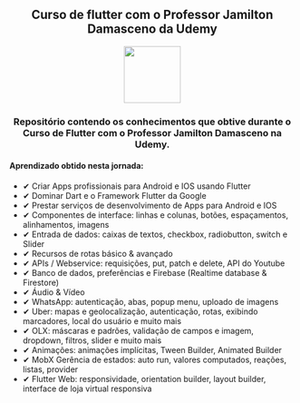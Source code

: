 <div align="center" > 

## Curso de flutter com o Professor Jamilton Damasceno da Udemy
<img style="display: inline-block;" height="100" widht="100" src="https://cdn.jsdelivr.net/gh/devicons/devicon/icons/flutter/flutter-original.svg" />

### Repositório contendo os conhecimentos que obtive durante o Curso de Flutter com o Professor Jamilton Damasceno na Udemy.
</div>


#### Aprendizado obtido nesta jornada: </h4>
- ✔ Criar Apps profissionais para Android e IOS usando Flutter
- ✔ Dominar Dart e o Framework Flutter da Google
- ✔ Prestar serviços de desenvolvimento de Apps para Android e IOS
- ✔ Componentes de interface: linhas e colunas, botões, espaçamentos, alinhamentos, imagens
- ✔ Entrada de dados: caixas de textos, checkbox, radiobutton, switch e Slider
- ✔ Recursos de rotas básico & avançado
- ✔ APIs / Webservice: requisições, put, patch e delete, API do Youtube
- ✔ Banco de dados, preferências e Firebase (Realtime database & Firestore)
- ✔ Áudio & Vídeo
- ✔ WhatsApp: autenticação, abas, popup menu, uploado de imagens
- ✔ Uber: mapas e geolocalização, autenticação, rotas, exibindo marcadores, local do usuário e muito mais
- ✔ OLX: máscaras e padrões, validação de campos e imagem, dropdown, filtros, slider e muito mais
- ✔ Animações: animações implícitas, Tween Builder, Animated Builder
- ✔ MobX Gerência de estados: auto run, valores computados, reações, listas, provider
- ✔ Flutter Web: responsividade, orientation builder, layout builder, interface de loja virtual responsiva
